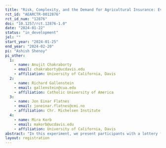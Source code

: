 ```yaml
---
title: "Risk, Complexity, and the Demand for Agricultural Insurance: Evidence from a Lab Experiment in Ghana"
rct_id: "AEARCTR-0012876"
rct_id_num: "12876"
doi: "10.1257/rct.12876-1.0"
date: "2024-01-22"
status: "in_development"
jel: ""
start_year: "2024-01-25"
end_year: "2024-02-20"
pi: "Ashish Shenoy"
pi_other:
  1:
    - name: Anujit Chakraborty
    - email: chakraborty@ucdavis.edu
    - affiliation: University of California, Davis
  2:
    - name: Richard Gallenstein
    - email: gallenstein@cua.edu
    - affiliation: Catholic University of America
  3:
    - name: Jon Einar Flatnes
    - email: joneinar.flatnes@cmi.no
    - affiliation: Chr. Michelsen Institute
  4:
    - name: Mira Korb
    - email: makorb@ucdavis.edu
    - affiliation: University of California, Davis
abstract: "In this experiment, we present participants with a lottery framed as revenue derived from the sale of maize production on an agricultural plot. We then offer participants the opportunity to purchase various forms of insurance against negative lottery outcomes. The insurance choice is presented under various conditions that alter the transparency of the contract and the participant's return from the lottery. We make real payouts to participants based on one such decision to incentivize accurate reporting. Participant willingness-to-pay for insurance constitutes the primary outcome data from this trial."
layout: registration
---
```


